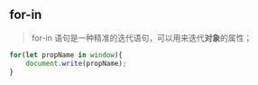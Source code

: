 ## for-in

> for-in 语句是一种精准的迭代语句，可以用来迭代**对象**的属性；

```js
for(let propName in window){
    document.write(propName);
}
```

